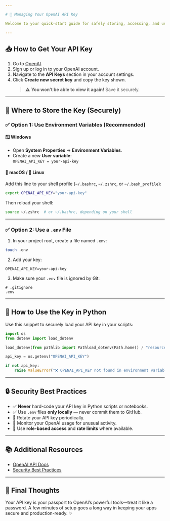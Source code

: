 ```yaml
---

# 🔐 Managing Your OpenAI API Key

Welcome to your quick-start guide for safely storing, accessing, and using your **OpenAI API key**. Keeping this key secure is critical to protecting your billing, data, and AI usage.

---
```


## 📥 How to Get Your API Key

1. Go to [OpenAI](https://openai.com/api/).
2. Sign up or log in to your OpenAI account.
3. Navigate to the **API Keys** section in your account settings.
4. Click **Create new secret key** and copy the key shown.  
   > ⚠️ **You won’t be able to view it again!** Save it securely.

---

## 🔐 Where to Store the Key (Securely)

### ✅ Option 1: Use Environment Variables (Recommended)

#### 🪟 Windows
- Open **System Properties** → **Environment Variables**.
- Create a new **User variable**:  
  `OPENAI_API_KEY = your-api-key`

#### 🍎 macOS / 🐧 Linux
Add this line to your shell profile (`~/.bashrc`, `~/.zshrc`, or `~/.bash_profile`):

```bash
export OPENAI_API_KEY="your-api-key"
```

Then reload your shell:

```bash
source ~/.zshrc  # or ~/.bashrc, depending on your shell
```

---

### ✅ Option 2: Use a `.env` File

1. In your project root, create a file named `.env`:

```bash
touch .env
```

2. Add your key:

```
OPENAI_API_KEY=your-api-key
```

3. Make sure your `.env` file is ignored by Git:

```
# .gitignore
.env
```

---

## 🧠 How to Use the Key in Python

Use this snippet to securely load your API key in your scripts:

```python
import os
from dotenv import load_dotenv

load_dotenv(from pathlib import Pathload_dotenv(Path.home() / "resources" / ".env"))  # Only needed if you're using a .env file

api_key = os.getenv("OPENAI_API_KEY")

if not api_key:
    raise ValueError("❌ OPENAI_API_KEY not found in environment variables.")
```

---

## 🔒 Security Best Practices

- ✅ **Never** hard-code your API key in Python scripts or notebooks.
- ✅ Use `.env` files **only locally** — never commit them to GitHub.
- 🔄 Rotate your API key periodically.
- 🧾 Monitor your OpenAI usage for unusual activity.
- 🔐 Use **role-based access** and **rate limits** where available.

---

## 📚 Additional Resources

- [OpenAI API Docs](https://platform.openai.com/docs)
- [Security Best Practices](https://platform.openai.com/docs/guides/safety-best-practices)

---

## 🏁 Final Thoughts

Your API key is your passport to OpenAI’s powerful tools—treat it like a password. A few minutes of setup goes a long way in keeping your apps secure and production-ready. ✨

